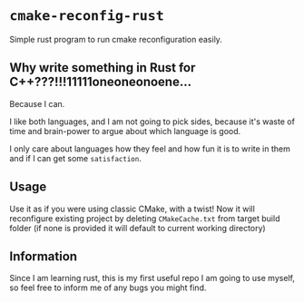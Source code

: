 # `cmake-reconfig-rust`

Simple rust program to run cmake reconfiguration easily. 

## Why write something in Rust for C++???!!!11111oneoneonoene...

Because I can.

I like both languages, and I am not going to pick sides, because it's waste of time and brain-power to argue about
which language is good. 

I only care about languages how they feel and how fun it is to write in them and
if I can get some `satisfaction`.

## Usage

Use it as if you were using classic CMake, with a twist! Now it will reconfigure existing project by deleting 
`CMakeCache.txt` from target build folder (if none is provided it will default to current working directory)

## Information

Since I am learning rust, this is my first useful repo I am going to use myself, so feel free to inform me of any bugs
you might find. 